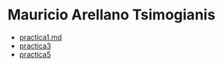 # Mauricio Arellano Tsimogianis

 - [practica1.md](./practica1.md)
 - [practica3](https://github.com/MATMaucio/Repositorio-Clase-3)
 - [practica5](./practica-5.md)